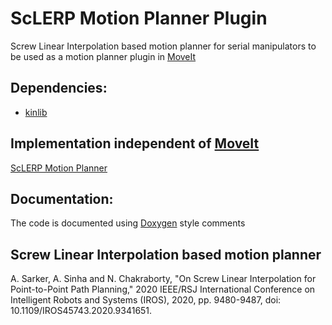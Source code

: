 # ScLERP Motion Planner Plugin
Screw Linear Interpolation based motion planner for serial manipulators to be used as a motion planner plugin in [MoveIt](https://moveit.ros.org/)

## Dependencies:
* [kinlib](https://github.com/dasharadhan/kinlib)

## Implementation independent of [MoveIt](https://moveit.ros.org/)
[ScLERP Motion Planner](https://github.com/dasharadhan/sclerp_motion_planner)

## Documentation:
The code is documented using [Doxygen](www.doxygen.org) style comments

## Screw Linear Interpolation based motion planner
A. Sarker, A. Sinha and N. Chakraborty, "On Screw Linear Interpolation for Point-to-Point Path Planning," 2020 IEEE/RSJ International Conference on Intelligent Robots and Systems (IROS), 2020, pp. 9480-9487, doi: 10.1109/IROS45743.2020.9341651.
